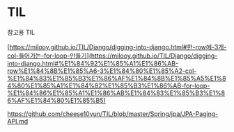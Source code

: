 # TIL

참고용 TIL

[https://milooy.github.io/TIL/Django/digging-into-django.html#한-row에-3개-col-들어가는-for-loop-만들기](https://milooy.github.io/TIL/Django/digging-into-django.html#%E1%84%92%E1%85%A1%E1%86%AB-row%E1%84%8B%E1%85%A6-3%E1%84%80%E1%85%A2-col-%E1%84%83%E1%85%B3%E1%86%AF%E1%84%8B%E1%85%A5%E1%84%80%E1%85%A1%E1%84%82%E1%85%B3%E1%86%AB-for-loop-%E1%84%86%E1%85%A1%E1%86%AB%E1%84%83%E1%85%B3%E1%86%AF%E1%84%80%E1%85%B5)

https://github.com/cheese10yun/TIL/blob/master/Spring/jpa/JPA-Paging-API.md
